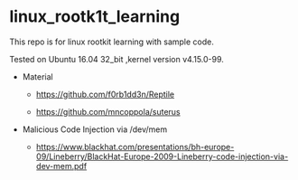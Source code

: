 # linux_rootk1t_learning
This repo is for linux rootkit learning with sample code. 

Tested on Ubuntu 16.04 32_bit ,kernel version v4.15.0-99.

- Material

  - https://github.com/f0rb1dd3n/Reptile

  - https://github.com/mncoppola/suterus


- Malicious Code Injection via /dev/mem

  - https://www.blackhat.com/presentations/bh-europe-09/Lineberry/BlackHat-Europe-2009-Lineberry-code-injection-via-dev-mem.pdf

